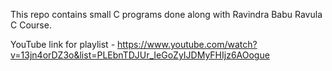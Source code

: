 This repo contains small C programs done along with Ravindra Babu Ravula C Course.

YouTube link for playlist - https://www.youtube.com/watch?v=13jn4orDZ3o&list=PLEbnTDJUr_IeGoZyIJDMyFHIjz6AOogue
